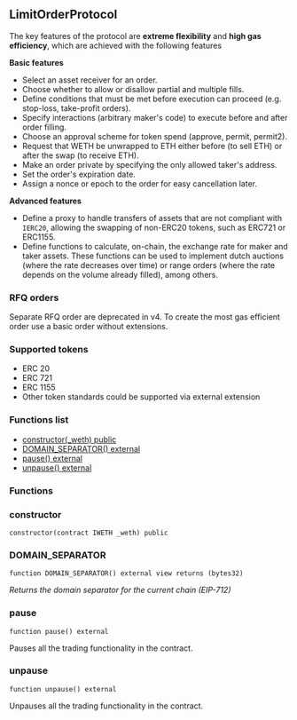 
## LimitOrderProtocol

The key features of the protocol are **extreme flexibility** and **high gas efficiency**, which are achieved with the following features

**Basic features**

- Select an asset receiver for an order.
- Choose whether to allow or disallow partial and multiple fills.
- Define conditions that must be met before execution can proceed (e.g. stop-loss, take-profit orders).
- Specify interactions (arbitrary maker's code) to execute before and after order filling.
- Choose an approval scheme for token spend (approve, permit, permit2).
- Request that WETH be unwrapped to ETH either before (to sell ETH) or after the swap (to receive ETH).
- Make an order private by specifying the only allowed taker's address.
- Set the order's expiration date.
- Assign a nonce or epoch to the order for easy cancellation later.

**Advanced features**

- Define a proxy to handle transfers of assets that are not compliant with `IERC20`, allowing the swapping of non-ERC20 tokens, such as ERC721 or ERC1155.
- Define functions to calculate, on-chain, the exchange rate for maker and taker assets. These functions can be used to implement dutch auctions (where the rate decreases over time) or range orders (where the rate depends on the volume already filled), among others.

### RFQ orders

Separate RFQ order are deprecated in v4. To create the most gas efficient order use a basic order without extensions.

### Supported tokens

- ERC 20
- ERC 721
- ERC 1155
- Other token standards could be supported via external extension

### Functions list
- [constructor(_weth) public](#constructor)
- [DOMAIN_SEPARATOR() external](#domain_separator)
- [pause() external](#pause)
- [unpause() external](#unpause)

### Functions
### constructor

```solidity
constructor(contract IWETH _weth) public
```

### DOMAIN_SEPARATOR

```solidity
function DOMAIN_SEPARATOR() external view returns (bytes32)
```

_Returns the domain separator for the current chain (EIP-712)_

### pause

```solidity
function pause() external
```
Pauses all the trading functionality in the contract.

### unpause

```solidity
function unpause() external
```
Unpauses all the trading functionality in the contract.

